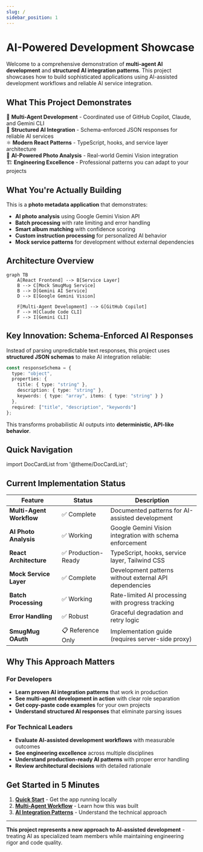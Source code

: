 ```yaml
---
slug: /
sidebar_position: 1
---
```


# AI-Powered Development Showcase

Welcome to a comprehensive demonstration of **multi-agent AI development** and **structured AI integration patterns**. This project showcases how to build sophisticated applications using AI-assisted development workflows and reliable AI service integration.

## What This Project Demonstrates

🤖 **Multi-Agent Development** - Coordinated use of GitHub Copilot, Claude, and Gemini CLI  
🔧 **Structured AI Integration** - Schema-enforced JSON responses for reliable AI services  
⚛️ **Modern React Patterns** - TypeScript, hooks, and service layer architecture  
📸 **AI-Powered Photo Analysis** - Real-world Gemini Vision integration  
🏗️ **Engineering Excellence** - Professional patterns you can adapt to your projects  

## What You're Actually Building

This is a **photo metadata application** that demonstrates:

- **AI photo analysis** using Google Gemini Vision API
- **Batch processing** with rate limiting and error handling  
- **Smart album matching** with confidence scoring
- **Custom instruction processing** for personalized AI behavior
- **Mock service patterns** for development without external dependencies

## Architecture Overview

```mermaid
graph TB
    A[React Frontend] --> B[Service Layer]
    B --> C[Mock SmugMug Service]
    B --> D[Gemini AI Service]
    D --> E[Google Gemini Vision]
    
    F[Multi-Agent Development] --> G[GitHub Copilot]
    F --> H[Claude Code CLI]
    F --> I[Gemini CLI]
```

## Key Innovation: Schema-Enforced AI Responses

Instead of parsing unpredictable text responses, this project uses **structured JSON schemas** to make AI integration reliable:

```typescript
const responseSchema = {
  type: "object",
  properties: {
    title: { type: "string" },
    description: { type: "string" },
    keywords: { type: "array", items: { type: "string" } }
  },
  required: ["title", "description", "keywords"]
};
```

This transforms probabilistic AI outputs into **deterministic, API-like behavior**.

## Quick Navigation

import DocCardList from '@theme/DocCardList';

<DocCardList />

## Current Implementation Status

| Feature | Status | Description |
|---------|--------|-------------|
| **Multi-Agent Workflow** | ✅ Complete | Documented patterns for AI-assisted development |
| **AI Photo Analysis** | ✅ Working | Google Gemini Vision integration with schema enforcement |
| **React Architecture** | ✅ Production-Ready | TypeScript, hooks, service layer, Tailwind CSS |
| **Mock Service Layer** | ✅ Complete | Development patterns without external API dependencies |
| **Batch Processing** | ✅ Working | Rate-limited AI processing with progress tracking |
| **Error Handling** | ✅ Robust | Graceful degradation and retry logic |
| **SmugMug OAuth** | 📋 Reference Only | Implementation guide (requires server-side proxy) |

## Why This Approach Matters

### For Developers
- **Learn proven AI integration patterns** that work in production
- **See multi-agent development in action** with clear role separation
- **Get copy-paste code examples** for your own projects
- **Understand structured AI responses** that eliminate parsing issues

### For Technical Leaders  
- **Evaluate AI-assisted development workflows** with measurable outcomes
- **See engineering excellence** across multiple disciplines
- **Understand production-ready AI patterns** with proper error handling
- **Review architectural decisions** with detailed rationale

## Get Started in 5 Minutes

1. **[Quick Start](./getting-started/quick-start)** - Get the app running locally
2. **[Multi-Agent Workflow](./ai-development/multi-agent-workflow)** - Learn how this was built
3. **[AI Integration Patterns](./implementation/ai-integration)** - Understand the technical approach

---

**This project represents a new approach to AI-assisted development** - treating AI as specialized team members while maintaining engineering rigor and code quality.